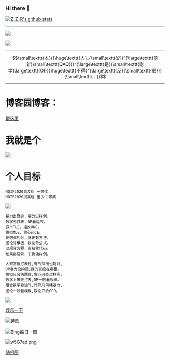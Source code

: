 ### Hi there 👋

<!--
**Sam2007-coder/Sam2007-coder** is a ✨ _special_ ✨ repository because its `README.md` (this file) appears on your GitHub profile.

Here are some ideas to get you started:

- 🔭 I’m currently working on ...
- 🌱 I’m currently learning ...
- 👯 I’m looking to collaborate on ...
- 🤔 I’m looking for help with ...
- 💬 Ask me about ...
- 📫 How to reach me: ...
- 😄 Pronouns: ...
- ⚡ Fun fact: ...
-->

[![Z_Z_R's github stats](https://github-readme-stats.vercel.app/api?username=Sam2007-coder)](https://github.com/anuraghazra/github-readme-stats)

---

![](http://ipcounter.ihcr.top/?mode=2&mail=2926034114@qq.com&str=Join%20Us,%20We%20Need%20You.&qq=2926034114&gh=Sam2007-coder&lg=Z_Z_R)

![](https://luogu.vercel.app/api?id=206911&dark_mode=true)

---

$$\small\texttt{本}{}\huge\texttt{人}_{\small\texttt{的}^{\large\texttt{萌新}\small\texttt{QAQ}}}^{\large\texttt{是}{\small\texttt{刚学}\large\texttt{OI}}}\huge\texttt{不得}^{\large\texttt{反}{\small\texttt{驳}}}{\small\texttt{...}}$$

---

# 博客园博客：
[戳这里](https://www.cnblogs.com/Sam2007/)

# 我就是个
![](https://s2.ax1x.com/2019/01/28/kKy2o8.png)

# 个人目标

~~~~
NOIP2020普及组 一等奖
NOIP2020提高组 至少二等奖
~~~~

[](https://timgsa.baidu.com/timg?image&quality=80&size=b9999_10000&sec=1560446478101&di=068b4429a4d35693e248bc2e9a9876d7&imgtype=0&src=http%3A%2F%2Fb-ssl.duitang.com%2Fuploads%2Fitem%2F201604%2F13%2F20160413233418_Cw5fF.thumb.224_0.jpeg)

![](https://i.loli.net/2019/03/15/5c8b5ff031b33.png)

 ~~~~
暴力出奇迹，骗分过样例。
数学先打表，DP看运气。
穷举TLE，递推UKE。
模拟MLE，贪心还CE。
要想骗到分，就要有方法。
图论背模板，数论背公式。
动规背方程，高精背代码。
如果都没背，干脆输样例。

人家宽搜打表过,有的深搜也能对,
DP暴力没问题,我的百度在哪里。
模拟只会猜题意,贪心只能过样例,
数学上来先打表,DP一般看规律。
组合数学靠运气,计算几何瞎暴力,
图论一顿套模板,数论只会GCD。
~~~~

![](https://timgsa.baidu.com/timg?image&quality=80&size=b9999_10000&sec=1582948587969&di=62678867df24169367afc70f506ce4f7&imgtype=jpg&src=http%3A%2F%2Fimgsrc.baidu.com%2Fforum%2Fw%3D580%2Fsign%3Da480ec33bffb43161a1f7a7210a64642%2F002b27380cd791230e30188ca0345982b0b780a6.jpg)

[娱乐一下](https://www.luogu.com.cn/blog/daniu/happy)

![诗歌](https://v2.jinrishici.com/one.svg?font-size=40)

![Bing每日一图](https://api.xygeng.cn/Bing/)

![w5G7ad.png](https://s1.ax1x.com/2020/09/19/w5G7ad.png)

[随机图](https://api.ixiaowai.cn/api/api.php)
